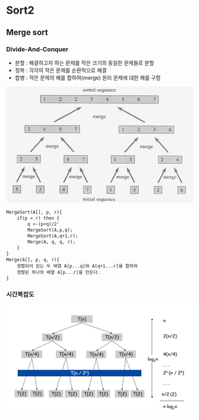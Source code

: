 # Sort2

## Merge sort

### Divide-And-Conquer

* 분할 : 해결하고자 하는 문제를 작은 크기의 동일한 문제들로 분할
* 정복 : 각각의 작은 문제를 순환적으로 해결
* 합병 : 작은 문제의 해를 합하여\(merge\) 원리 문제에 대한 해를 구함

![](.gitbook/assets/image%20%284%29.png)

```text
MergeSort(A[], p, r){
    if(p < r) then {
        q <-(p+q)/2'
        MergeSort(A,p,q);
        MergeSort(A,q+1,r);
        Merge(A, q, q, r);
    }
}
Merge(A[], p, q, r){
    정렬되어 있는 두 배열 A[p...q]와 A[q+1...r]을 합하여
    정렬된 하나의 배열 A[p...r]을 만든다.
}

```

### 시간복잡도

![](.gitbook/assets/image%20%288%29.png)

